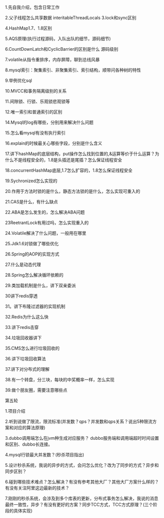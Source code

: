 1.先自我介绍，包含日常工作

2.父子线程怎么共享数据
interitableThreadLocals
3.lock和sync区别

4.HashMap1.7、1.8区别

5.AQS原理(执行过程源码，入队出队的细节，源码细节)

6.CountDownLatch和CyclicBarrier的区别是什么
源码级别

7.volatile从指令重排序，内存屏障，聊到总线风暴

8.mysql索引：聚集索引、非聚集索引、索引结构，顺带问各种树的特性

9.举例优化sql

10.MVCC和事务隔离级别的关系

11.间隙锁、行锁、乐观锁悲观锁等

12.唯一索引和普通索引的区别

14.Mysql的log有哪些，分别用来解决什么问题

15.怎么看mysql有没有执行索引

16.explain的时候最关心哪些字段，分别是什么含义

17.讲下hashMap的底层结构，put操作怎么找到位置的,&运算等价于什么运算？为什么不是线程安全的，1.8是头插还是尾插？怎么保证线程安全

18.concurrentHashMap底层,1.7怎么扩容的，1.8怎么保证线程安全

19.Sychronized怎么实现的

20.作用于方法时锁的是什么，静态方法锁的是什么，怎么实现可重入的

21.CAS是什么，有什么缺点

22.ABA是怎么发生的，怎么解决ABA问题

23ReetrantLock有用过吗，怎么实现重入的

24.Volatile解决了什么问题，一般用在哪里

25.Jdk1.6对锁做了哪些优化

26.Spring的AOP的实现方式

27.什么是动态代理

28.Spring怎么解决循环依赖的

29.类加载机制是什么，讲下双亲委派

30讲下redis穿透

31。讲下布隆过滤器的实现机制

32.Redis为什么这么快

33.讲下redis击穿

34.垃圾回收器讲下

35.CMS怎么进行垃圾回收的

36.讲下垃圾回收算法

37.讲下对分布式的理解

38.有一个转盘，分三块，每块的中奖概率一样，怎么实现

39.做个朋友圈，需要注意哪些点


第五轮

1.项目介绍

2.听到说做了限流，限流标准(并发数？qps？并发数和qps关系？说出5种限流方案和对应的算法原理)

3.dubbo调用端怎么在jvm种生成对应服务？
dubbo服务端和调用端超时时间设置和区别、dubbo长连接。

4.mysql行锁最大并发数？(秒杀项目指出)

5.设计秒杀系统，我说的异步的方式，会问怎么优化？改为了同步的方式？异步和同步区别？


6.碰到哪些技术难点？怎么解决？有没有参考其他大厂？其他大厂方案什么样的？有没有关注阿里这边最新的技术？

7.刚刚的秒杀系统，会涉及到多个库表的更新，分布式事务怎么解决，我说的消息最终一致性，异步？有没有更好的方案？同步TCC方式，TCC方式原理？(三个阶段的具体实现)



